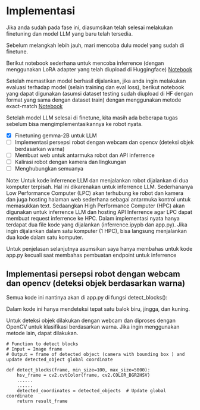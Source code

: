 <!-- ABOUT THE PROJECT -->
# Implementasi

Jika anda sudah pada fase ini, diasumsikan telah selesai melakukan finetuning dan model LLM yang baru telah tersedia.

Sebelum melangkah lebih jauh, mari mencoba dulu model yang sudah di finetune.

Berikut notebook sederhana untuk mencoba inferrence (dengan menggunakan LoRA adapter yang telah diupload di Huggingface) [Notebook](./simple-inf.ipypnb)

Setelah memastikan model berhasil dijalankan, jika anda ingin melakukan evaluasi terhadap model (selain training dan eval loss), berikut notebook yang dapat digunakan (asumsi dataset testing sudah diupload di HF dengan format yang sama dengan dataset train) dengan menggunakan metode exact-match [Notebook](./simple-eval.ipypnb)

Setelah model LLM selesai di finetune, kita masih ada beberapa tugas sebelum bisa mengimplementasikannya ke robot nyata.

- [x] Finetuning gemma-2B untuk LLM
- [ ] Implementasi persepsi robot dengan webcam dan opencv (deteksi objek berdasarkan warna)
- [ ] Membuat web untuk antarmuka robot dan API inferrence
- [ ] Kalirasi robot dengan kamera dan lingkungan
- [ ] Menghubungkan semuanya

Note: Untuk kode inferrence LLM dan menjalankan robot dijalankan di dua komputer terpisah. Hal ini dikarenakan untuk inferrence LLM. Sederhananya Low Performance Computer (LPC) akan terhubung ke robot dan kamera dan juga hosting halaman web sederhana sebagai antarmuka kontrol untuk memasukkan text. Sedaangkan High Performance Computer (HPC) akan digunakan untuk inferrence LLM dan hosting API Inferrence agar LPC dapat membuat request inferrence ke HPC. Dalam implementasi nyata hanya terdapat dua file kode yang dijalankan (inferrence.ipypb dan app.py). Jika ingin dijalankan dalam satu komputer (1 HPC), bisa langsung menjalankan dua kode dalam satu komputer. 

Untuk penjelasan selanjutnya asumsikan saya hanya membahas untuk kode app.py kecuali saat membahas pembuatan endpoint untuk inferrence

## Implementasi persepsi robot dengan webcam dan opencv (deteksi objek berdasarkan warna)

Semua kode ini nantinya akan di app.py di fungsi detect_blocks():

Dalam kode ini hanya mendeteksi tepat satu balok biru, jingga, dan kuning.

Untuk deteksi objek dilakukan dengan webcam dan diproses dengan OpenCV untuk klasifikasi berdasarkan warna. Jika ingin menggunakan metode lain, dapat dilakukan. 

```
# Function to detect blocks
# Input = Image frame
# Output = frame of detected object (camera with bounding box ) and update detected_object global coordinate

def detect_blocks(frame, min_size=100, max_size=5000):
    hsv_frame = cv2.cvtColor(frame, cv2.COLOR_BGR2HSV)
    ......
    ......
    detected_coordinates = detected_objects  # Update global coordinate
    return result_frame
```



